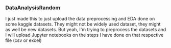 ### DataAnalysisRandom

I just made this to just upload the data preprocessing and EDA done on some kaggle datasets. They might not be widely used dataset, they might as well be new datasets. But yeah, I'm trying to preprocess the datasets and I will upload Jupyter notebooks on the steps I have done on that respective file (csv or excel)
